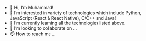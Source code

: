 - 👋 Hi, I’m Muhammad!
- 👀 I’m interested in variety of technologies which include Python, JavaScript (React & React Native), C/C++ and Java!
- 🌱 I’m currently learning all the technologies listed above.
- 💞️ I’m looking to collaborate on ...
- 📫 How to reach me ...
